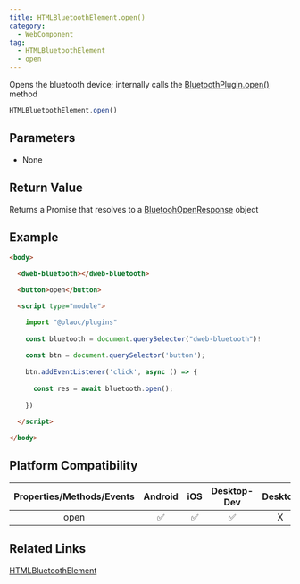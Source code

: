 ```yaml
---
title: HTMLBluetoothElement.open()
category:
  - WebComponent
tag:
  - HTMLBluetoothElement
  - open
---
```


Opens the bluetooth device; internally calls the [BluetoothPlugin.open()](../../plugin/bluetooth/open.md) method

```js
HTMLBluetoothElement.open()
```

## Parameters

  - None

## Return Value

  Returns a Promise that resolves to a [BluetoohOpenResponse](../../interface/bluetooth-open-response/index.md) object


## Example

```html
<body>

  <dweb-bluetooth></dweb-bluetooth>

  <button>open</button>

  <script type="module">

    import "@plaoc/plugins"
    
    const bluetooth = document.querySelector("dweb-bluetooth")!
    
    const btn = document.querySelector('button');
    
    btn.addEventListener('click', async () => {
    
      const res = await bluetooth.open();
      
    })
    
  </script>

</body>
```

## Platform Compatibility

| Properties/Methods/Events | Android | iOS | Desktop-Dev | Desktop |
|:------------:|:-------:|:---:|:----------:|:-------:|
| open         | ✅       | ✅   | ✅         | X       |

## Related Links
[HTMLBluetoothElement](./index.md)